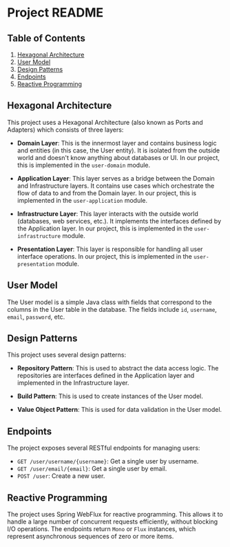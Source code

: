 # Project README

## Table of Contents
1. [Hexagonal Architecture](#hexagonal-architecture)
2. [User Model](#user-model)
3. [Design Patterns](#design-patterns)
4. [Endpoints](#endpoints)
5. [Reactive Programming](#reactive-programming)

## Hexagonal Architecture
This project uses a Hexagonal Architecture (also known as Ports and Adapters) which consists of three layers:

- **Domain Layer**: This is the innermost layer and contains business logic and entities (in this case, the User entity). It is isolated from the outside world and doesn't know anything about databases or UI. In our project, this is implemented in the `user-domain` module.

- **Application Layer**: This layer serves as a bridge between the Domain and Infrastructure layers. It contains use cases which orchestrate the flow of data to and from the Domain layer. In our project, this is implemented in the `user-application` module.

- **Infrastructure Layer**: This layer interacts with the outside world (databases, web services, etc.). It implements the interfaces defined by the Application layer. In our project, this is implemented in the `user-infrastructure` module.

- **Presentation Layer**: This layer is responsible for handling all user interface operations. In our project, this is implemented in the `user-presentation` module.

## User Model
The User model is a simple Java class with fields that correspond to the columns in the User table in the database. The fields include `id`, `username`, `email`, `password`, etc.

## Design Patterns
This project uses several design patterns:

- **Repository Pattern**: This is used to abstract the data access logic. The repositories are interfaces defined in the Application layer and implemented in the Infrastructure layer.

- **Build Pattern**: This is used to create instances of the User model.

- **Value Object Pattern**: This is used for data validation in the User model.

## Endpoints
The project exposes several RESTful endpoints for managing users:

- `GET /user/username/{username}`: Get a single user by username.
- `GET /user/email/{email}`: Get a single user by email.
- `POST /user`: Create a new user.

## Reactive Programming
The project uses Spring WebFlux for reactive programming. This allows it to handle a large number of concurrent requests efficiently, without blocking I/O operations. The endpoints return `Mono` or `Flux` instances, which represent asynchronous sequences of zero or more items.
